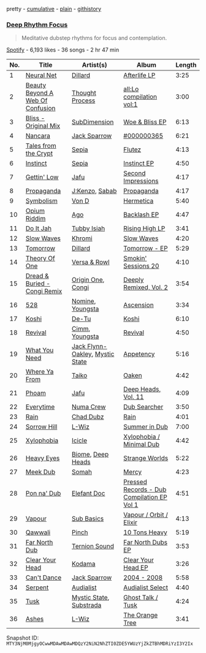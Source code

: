 pretty - [cumulative](/playlists/cumulative/37i9dQZF1DX7UrwvHIj5b1.md) - [plain](/playlists/plain/37i9dQZF1DX7UrwvHIj5b1) - [githistory](https://github.githistory.xyz/mackorone/spotify-playlist-archive/blob/main/playlists/plain/37i9dQZF1DX7UrwvHIj5b1)

### [Deep Rhythm Focus](https://open.spotify.com/playlist/37i9dQZF1DX7UrwvHIj5b1)

> Meditative dubstep rhythms for focus and contemplation.

[Spotify](https://open.spotify.com/user/spotify) - 6,193 likes - 36 songs - 2 hr 47 min

| No. | Title | Artist(s) | Album | Length |
|---|---|---|---|---|
| 1 | [Neural Net](https://open.spotify.com/track/41G3eYZhncCJ4bAGbC5d7Q) | [Dillard](https://open.spotify.com/artist/5nAvegaN5UuHkKfAo9a2kq) | [Afterlife LP](https://open.spotify.com/album/73vOuqvQHY2dc1PejsEa69) | 3:25 |
| 2 | [Beauty Beyond A Web Of Confusion](https://open.spotify.com/track/6vBFjWQiTOY1TAdVq6xSzA) | [Thought Process](https://open.spotify.com/artist/3proICVogPsl2OeB7S2ZUC) | [all:Lo compilation vol:1](https://open.spotify.com/album/6e9JKZFv7kj0WJy0Lb4p0l) | 3:00 |
| 3 | [Bliss \- Original Mix](https://open.spotify.com/track/4Jj9wXI1FRoMRa2RqzgY20) | [SubDimension](https://open.spotify.com/artist/6fwIH24ZNPIqkWa6BLjyqb) | [Woe & Bliss EP](https://open.spotify.com/album/1rwQMdcIf52wbSVG3YvmOH) | 6:13 |
| 4 | [Nancara](https://open.spotify.com/track/6PLuKhTi6SUGglCsEWV7s9) | [Jack Sparrow](https://open.spotify.com/artist/6iI4RUhF2HROnohuxUKfzR) | [\#000000365](https://open.spotify.com/album/71hvygiGgBQBftAMGbFMfq) | 6:21 |
| 5 | [Tales from the Crypt](https://open.spotify.com/track/5UzDfhUtdORIjbIYvL0dxs) | [Sepia](https://open.spotify.com/artist/7v5C9SalNHvwDF5sTpWDhi) | [Flutez](https://open.spotify.com/album/1106tOwKKH5kZnNB7O5mMh) | 4:13 |
| 6 | [Instinct](https://open.spotify.com/track/16GjRPeu5rITWoEPcJqm5S) | [Sepia](https://open.spotify.com/artist/7v5C9SalNHvwDF5sTpWDhi) | [Instinct EP](https://open.spotify.com/album/6T3y446mhfvtTtxXkLPLHr) | 4:50 |
| 7 | [Gettin' Low](https://open.spotify.com/track/3aBvi0TfJM2h5FfccriAZA) | [Jafu](https://open.spotify.com/artist/1SJSnoggDVPSbOqpIn2yAg) | [Second Impressions](https://open.spotify.com/album/5odRasJobM0qT5s5XsxwDO) | 4:17 |
| 8 | [Propaganda](https://open.spotify.com/track/5FMmxM4xiDCQ5nfcvYdSuY) | [J:Kenzo](https://open.spotify.com/artist/2vnlhEYTh2K1O3NZE2ONiz), [Sabab](https://open.spotify.com/artist/2F5eYjt1JbzHU3goBgDRV4) | [Propaganda](https://open.spotify.com/album/5llVlsG7rECWsWnSTut8XZ) | 4:17 |
| 9 | [Symbolism](https://open.spotify.com/track/2fTtjRkjapPVOqW8YUliqJ) | [Von D](https://open.spotify.com/artist/5H9FqVLOnIpSeK5KYoVFRD) | [Hermetica](https://open.spotify.com/album/4EFAUFCc36J7SFoyYDdz0o) | 5:40 |
| 10 | [Opium Riddim](https://open.spotify.com/track/1dYRapSR6DC6KbjBx0b0z3) | [Ago](https://open.spotify.com/artist/5tGHJC8P1yydPdtYx1tgQ2) | [Backlash EP](https://open.spotify.com/album/2gjT5uClcEUwj77oh8199t) | 4:47 |
| 11 | [Do It Jah](https://open.spotify.com/track/46SQW0OrXmXaO41Aa3LcCz) | [Tubby Isiah](https://open.spotify.com/artist/26Tc8d2xASJ8okDwxRFNzu) | [Rising High LP](https://open.spotify.com/album/0vPyyzADg89DBctsSGHh09) | 3:41 |
| 12 | [Slow Waves](https://open.spotify.com/track/29SS6TB8ndmcr2YnyVuTF8) | [Khromi](https://open.spotify.com/artist/3rc9ONB9LXLOFeDSEqqwer) | [Slow Waves](https://open.spotify.com/album/04y570E9mDBEKHOMHvMSx6) | 4:20 |
| 13 | [Tomorrow](https://open.spotify.com/track/3agFXIx45gyrD8457JK6wK) | [Dillard](https://open.spotify.com/artist/5nAvegaN5UuHkKfAo9a2kq) | [Tomorrow \- EP](https://open.spotify.com/album/7IrrWUxNknlPtmVE1jPRVE) | 5:29 |
| 14 | [Theory Of One](https://open.spotify.com/track/3EnfFT0S4AEANjRJTqtDhQ) | [Versa & Rowl](https://open.spotify.com/artist/16HXo5dAYHkP1g4vhPBrKn) | [Smokin' Sessions 20](https://open.spotify.com/album/5WIeDM6y3DhY2avhuZ1S2Q) | 4:10 |
| 15 | [Dread & Buried \- Congi Remix](https://open.spotify.com/track/2AuzAvDq4piWEeSsfkZxqp) | [Origin One](https://open.spotify.com/artist/1EKZ8G8paqscrKD9uZMOor), [Congi](https://open.spotify.com/artist/6q8R4RVlc4DZ1XElNLj6Ag) | [Deeply Remixed, Vol\. 2](https://open.spotify.com/album/1rD87trISV6lwx6QJ5TRpp) | 3:54 |
| 16 | [528](https://open.spotify.com/track/06jDufKf27np0WOJC2W8Ih) | [Nomine](https://open.spotify.com/artist/7uQ1qwQMMz3quYPqFsDgGS), [Youngsta](https://open.spotify.com/artist/4YOzXUg5iPj9vF0tapoXi6) | [Ascension](https://open.spotify.com/album/4JHrIpLbsi16Vgv4VkU4WH) | 3:34 |
| 17 | [Koshi](https://open.spotify.com/track/5f3PUD9AdDVGKcZnwZxoud) | [De\-Tu](https://open.spotify.com/artist/2fszmVl0OLH7M3QyIHuhJd) | [Koshi](https://open.spotify.com/album/2SwzlOLKcWmN9NCrsWU8GO) | 6:10 |
| 18 | [Revival](https://open.spotify.com/track/0B71eleP2fI8erz2AccjRx) | [Cimm](https://open.spotify.com/artist/5X4hjk9hibUXzbSn3jq6ZK), [Youngsta](https://open.spotify.com/artist/4YOzXUg5iPj9vF0tapoXi6) | [Revival](https://open.spotify.com/album/36yJ0HBPXOBOv1HEjyLE0b) | 4:50 |
| 19 | [What You Need](https://open.spotify.com/track/3ymAJcyFcFBa1K7KrmCGjT) | [Jack Flynn\-Oakley](https://open.spotify.com/artist/3Xn4aRiHb1qN3UYs3yLKwW), [Mystic State](https://open.spotify.com/artist/052KAntc3fhUFwUgewa3Q4) | [Appetency](https://open.spotify.com/album/7hmORaeY9xIflDguuESlQ9) | 5:16 |
| 20 | [Where Ya From](https://open.spotify.com/track/2BaqPUM4FO9CH4YxKmy1gN) | [Taiko](https://open.spotify.com/artist/7aymYFvvaOtSIxBICCWSeq) | [Oaken](https://open.spotify.com/album/64AHueA64ofjV9g69ZXHhi) | 4:42 |
| 21 | [Phoam](https://open.spotify.com/track/5nSjgKq5pZvTSLGlMtjDBv) | [Jafu](https://open.spotify.com/artist/1SJSnoggDVPSbOqpIn2yAg) | [Deep Heads, Vol\. 11](https://open.spotify.com/album/4iKGddxjeHkOttjRjfo2yb) | 4:09 |
| 22 | [Everytime](https://open.spotify.com/track/4ex2TwYLDwyxVvBe6NgOe5) | [Numa Crew](https://open.spotify.com/artist/1tov99lRWyoWgwcnrBFADL) | [Dub Searcher](https://open.spotify.com/album/6P0r7vgr1OoiB7AL4pvwQF) | 3:50 |
| 23 | [Rain](https://open.spotify.com/track/48rNoZbonGhGGsAA3scPPI) | [Chad Dubz](https://open.spotify.com/artist/3lyLUYni8vVP6VyzENRhdd) | [Rain](https://open.spotify.com/album/2q9NWbWcTb2hcc9lfVBBZu) | 4:01 |
| 24 | [Sorrow Hill](https://open.spotify.com/track/34TPhXo0p7WqvZqDiV4EVj) | [L\-Wiz](https://open.spotify.com/artist/0nGg1te3vliCXlKbYHLF9B) | [Summer in Dub](https://open.spotify.com/album/0lNTpw8JPwQfC9lloR0yN8) | 7:00 |
| 25 | [Xylophobia](https://open.spotify.com/track/3c12d3L27Jzw8g7nfuN7IK) | [Icicle](https://open.spotify.com/artist/7zoCV6yevWc39GUz2v1jqg) | [Xylophobia / Minimal Dub](https://open.spotify.com/album/42YxBDLulBxhFc0kSevfSU) | 4:42 |
| 26 | [Heavy Eyes](https://open.spotify.com/track/1oi2rvtFwyZcp0aQbksZ00) | [Biome](https://open.spotify.com/artist/5vdT5HnfZZMsPwy9XtM1ud), [Deep Heads](https://open.spotify.com/artist/0zBhbRRRy4nPr0HoSAPbB5) | [Strange Worlds](https://open.spotify.com/album/3lcexELcZhgwpvOyAo8lHy) | 5:22 |
| 27 | [Meek Dub](https://open.spotify.com/track/6jHOxTUmWeTupc4lKz76Vy) | [Somah](https://open.spotify.com/artist/0Dk9atH2YtBzyWlxu5VpyC) | [Mercy](https://open.spotify.com/album/5JOg5b9KEBsHju0GUen7lj) | 4:23 |
| 28 | [Pon na' Dub](https://open.spotify.com/track/4Ae1SrLqXkPLfKyz0RTjLN) | [Elefant Doc](https://open.spotify.com/artist/7dvRx0LWsfGk57yBQP2jrP) | [Pressed Records \- Dub Compilation EP Vol 1](https://open.spotify.com/album/6CzRqZIgwX9nRgZ2uz6nEn) | 4:51 |
| 29 | [Vapour](https://open.spotify.com/track/2CGDaeOIookJCHSrMQsKVT) | [Sub Basics](https://open.spotify.com/artist/6zpwlKhz2dq8BlG1BME5Zh) | [Vapour / Orbit / Elixir](https://open.spotify.com/album/5sNLZbMhQUhXWxGXxDCE2U) | 4:13 |
| 30 | [Qawwali](https://open.spotify.com/track/5TyinkpuFzpSNDAJRYpNay) | [Pinch](https://open.spotify.com/artist/09S8AYFuaa9PQKSNsXxweW) | [10 Tons Heavy](https://open.spotify.com/album/4c8z8N2B9MCE90BR3fH9sf) | 5:19 |
| 31 | [Far North Dub](https://open.spotify.com/track/0wmp4aZ02X9Eyy335SbqSd) | [Ternion Sound](https://open.spotify.com/artist/5sZGZj7wvhCwlG6KBvG90a) | [Far North Dubs EP](https://open.spotify.com/album/25iJRCx5VAdSDFFWCWlIjy) | 3:53 |
| 32 | [Clear Your Head](https://open.spotify.com/track/1naTCLL7Zo2SyqqvR53l4B) | [Kodama](https://open.spotify.com/artist/0ltrvSsYXHHVmWCB1bgdMs) | [Clear Your Head EP](https://open.spotify.com/album/2frfbLWXIpVPd2d4VeeAhL) | 3:26 |
| 33 | [Can't Dance](https://open.spotify.com/track/6ruuSfipk0prLfnyWcHODQ) | [Jack Sparrow](https://open.spotify.com/artist/6iI4RUhF2HROnohuxUKfzR) | [2004 \- 2008](https://open.spotify.com/album/560Qumb8am9SbeZUPHBDWO) | 5:58 |
| 34 | [Serpent](https://open.spotify.com/track/0aUNGD38ERJk2QgU2g93i7) | [Audialist](https://open.spotify.com/artist/1CIVHSqqmOMnswj8dwtZCp) | [Audialist Select](https://open.spotify.com/album/0WRFgCjLKAFZKPCpRHCyu6) | 4:40 |
| 35 | [Tusk](https://open.spotify.com/track/2icSoosXMB1U1WUhk3Qxlj) | [Mystic State](https://open.spotify.com/artist/052KAntc3fhUFwUgewa3Q4), [Substrada](https://open.spotify.com/artist/1c27zyfou3LpncKmjvbtLd) | [Ghost Talk / Tusk](https://open.spotify.com/album/579NIcHU4u4K2nUBPqaiVF) | 4:24 |
| 36 | [Ashes](https://open.spotify.com/track/1yav5A5ABFQ9ywEyvnLyB8) | [L\-Wiz](https://open.spotify.com/artist/0nGg1te3vliCXlKbYHLF9B) | [The Orange Tree](https://open.spotify.com/album/774FnnGNgn7cC9eweO8oLw) | 3:41 |

Snapshot ID: `MTY3NjM0MjgyOCwwMDAwMDAwMDQzY2NiN2NhZTI0ZDE5YWUzYjZkZTBhMDRiYzI3Y2Ix`
